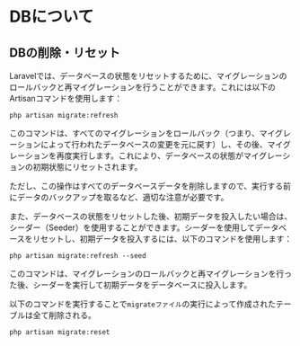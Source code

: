 # DBについて

## DBの削除・リセット

Laravelでは、データベースの状態をリセットするために、マイグレーションのロールバックと再マイグレーションを行うことができます。これには以下のArtisanコマンドを使用します：


```
php artisan migrate:refresh
```
このコマンドは、すべてのマイグレーションをロールバック（つまり、マイグレーションによって行われたデータベースの変更を元に戻す）し、その後、マイグレーションを再度実行します。これにより、データベースの状態がマイグレーションの初期状態にリセットされます。

ただし、この操作はすべてのデータベースデータを削除しますので、実行する前にデータのバックアップを取るなど、適切な注意が必要です。

また、データベースの状態をリセットした後、初期データを投入したい場合は、シーダー（Seeder）を使用することができます。シーダーを使用してデータベースをリセットし、初期データを投入するには、以下のコマンドを使用します：

```
php artisan migrate:refresh --seed
```

このコマンドは、マイグレーションのロールバックと再マイグレーションを行った後、シーダーを実行して初期データをデータベースに投入します。

以下のコマンドを実行することで`migrateファイル`の実行によって作成されたテーブルは全て削除される。
```
php artisan migrate:reset
```